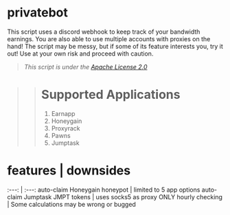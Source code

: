 # privatebot #
This script uses a discord webhook to keep track of your bandwidth earnings. You are also able to use multiple accounts with proxies on the hand!
The script may be messy, but if some of its feature interests you, try it out! Use at your own risk and proceed with caution. 

> _This script is under the [Apache License 2.0](https://github.com/eforce67/privatebot/blob/main/LICENSE)_

>> # Supported Applications
>> 1. Earnapp
>> 2. Honeygain
>> 3. Proxyrack
>> 4. Pawns
>> 5. Jumptask
   
# features  | downsides
:---: | :---:
auto-claim Honeygain honeypot  | limited to 5 app options
auto-claim Jumptask JMPT tokens  | uses socks5 as proxy ONLY
hourly checking | Some calculations may be wrong or bugged

